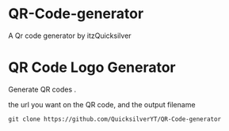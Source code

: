 # QR-Code-generator
A Qr code generator by itzQuicksilver

QR Code Logo Generator
==========================
Generate QR codes .

 the url you want on the QR code, and the output filename

```
git clone https://github.com/QuicksilverYT/QR-Code-generator
```
